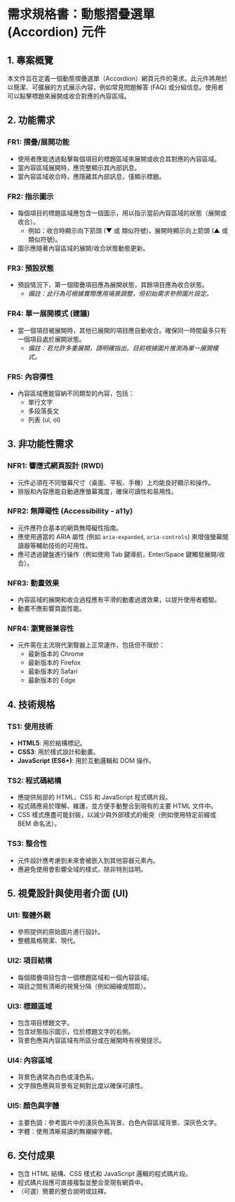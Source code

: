 # 需求規格書：動態摺疊選單 (Accordion) 元件

## 1. 專案概覽

本文件旨在定義一個動態摺疊選單（Accordion）網頁元件的需求。此元件將用於以簡潔、可擴展的方式展示內容，例如常見問題解答 (FAQ) 或分組信息。使用者可以點擊標題來展開或收合對應的內容區域。

## 2. 功能需求

### FR1: 摺疊/展開功能
-   使用者應能透過點擊每個項目的標題區域來展開或收合其對應的內容區域。
-   當內容區域展開時，應完整顯示其內部訊息。
-   當內容區域收合時，應隱藏其內部訊息，僅顯示標題。

### FR2: 指示圖示
-   每個項目的標題區域應包含一個圖示，用以指示當前內容區域的狀態（展開或收合）。
    -   例如：收合時顯示向下箭頭 (▼ 或 類似符號)，展開時顯示向上箭頭 (▲ 或 類似符號)。
-   圖示應隨著內容區域的展開/收合狀態動態更新。

### FR3: 預設狀態
-   預設情況下，第一個摺疊項目應為展開狀態，其餘項目應為收合狀態。
    -   *備註：此行為可根據實際應用場景調整，但初始需求參照圖片設定。*

### FR4: 單一展開模式 (建議)
-   當一個項目被展開時，其他已展開的項目應自動收合。確保同一時間最多只有一個項目處於展開狀態。
    -   *備註：若允許多重展開，請明確指出。目前根據圖片推測為單一展開模式。*

### FR5: 內容彈性
-   內容區域應能容納不同類型的內容，包括：
    -   單行文字
    -   多段落長文
    -   列表 (ul, ol)

## 3. 非功能性需求

### NFR1: 響應式網頁設計 (RWD)
-   元件必須在不同螢幕尺寸（桌面、平板、手機）上均能良好顯示和操作。
-   排版和內容應能自動適應螢幕寬度，確保可讀性和易用性。

### NFR2: 無障礙性 (Accessibility - a11y)
-   元件應符合基本的網頁無障礙性指南。
-   應使用適當的 ARIA 屬性 (例如 `aria-expanded`, `aria-controls`) 來增強螢幕閱讀器等輔助技術的可用性。
-   應可透過鍵盤進行操作（例如使用 Tab 鍵導航，Enter/Space 鍵觸發展開/收合）。

### NFR3: 動畫效果
-   內容區域的展開和收合過程應有平滑的動畫過渡效果，以提升使用者體驗。
-   動畫不應影響頁面性能。

### NFR4: 瀏覽器兼容性
-   元件需在主流現代瀏覽器上正常運作，包括但不限於：
    -   最新版本的 Chrome
    -   最新版本的 Firefox
    -   最新版本的 Safari
    -   最新版本的 Edge

## 4. 技術規格

### TS1: 使用技術
-   **HTML5**: 用於結構標記。
-   **CSS3**: 用於樣式設計和動畫。
-   **JavaScript (ES6+)**: 用於互動邏輯和 DOM 操作。

### TS2: 程式碼結構
-   應提供局部的 HTML、CSS 和 JavaScript 程式碼片段。
-   程式碼應易於理解、維護，並方便手動整合到現有的主要 HTML 文件中。
-   CSS 樣式應盡可能封裝，以減少與外部樣式的衝突（例如使用特定前綴或 BEM 命名法）。

### TS3: 整合性
-   元件設計應考慮到未來會被嵌入到其他容器元素內。
-   應避免使用會影響全域的樣式，除非特別註明。

## 5. 視覺設計與使用者介面 (UI)

### UI1: 整體外觀
-   參照提供的原始圖片進行設計。
-   整體風格簡潔、現代。

### UI2: 項目結構
-   每個摺疊項目包含一個標題區域和一個內容區域。
-   項目之間有清晰的視覺分隔（例如細線或間距）。

### UI3: 標題區域
-   包含項目標題文字。
-   包含狀態指示圖示，位於標題文字的右側。
-   背景色應與內容區域有所區分或在展開時有視覺提示。

### UI4: 內容區域
-   背景色通常為白色或淺色系。
-   文字顏色應與背景有足夠對比度以確保可讀性。

### UI5: 顏色與字體
-   主要色調：參考圖片中的淺灰色系背景、白色內容區域背景、深灰色文字。
-   字體：使用清晰易讀的無襯線字體。

## 6. 交付成果
-   包含 HTML 結構、CSS 樣式和 JavaScript 邏輯的程式碼片段。
-   程式碼片段應可直接複製並整合至現有網頁中。
-   （可選）簡要的整合說明或註釋。
